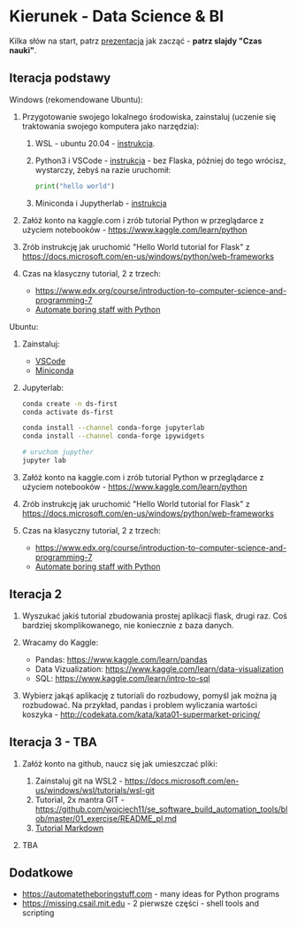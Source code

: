 # Kierunek - Data Science & BI

Kilka słów na start, patrz [prezentacja](https://github.com/wojciech11/how_to_start_your_it_career/blob/master/tester_pl.pdf) jak zacząć - **patrz slajdy "Czas nauki"**.

## Iteracja podstawy

Windows (rekomendowane Ubuntu):

1. Przygotowanie swojego lokalnego środowiska, zainstaluj (uczenie się traktowania swojego komputera jako narzędzia):

   1. WSL - ubuntu 20.04 - [instrukcja](https://docs.microsoft.com/en-us/windows/wsl/install).

   2. Python3 i VSCode - [instrukcja](https://docs.microsoft.com/en-us/windows/python/web-frameworks) - bez Flaska, później do tego wrócisz, wystarczy, żebyś na razie uruchomił:
      ```python
      print("hello world")
      ```

   3. Miniconda i Jupytherlab - [instrukcja](https://www.gerritjandebruin.nl/jupyter.html)

2. Załóż konto na kaggle.com i zrób tutorial Python w przeglądarce z użyciem notebooków - https://www.kaggle.com/learn/python

3. Zrób instrukcję jak uruchomić "Hello World tutorial for Flask" z https://docs.microsoft.com/en-us/windows/python/web-frameworks

4. Czas na klasyczny tutorial, 2 z trzech:

   - https://www.edx.org/course/introduction-to-computer-science-and-programming-7
   - [Automate boring staff with Python](https://automatetheboringstuff.com)

Ubuntu:

1. Zainstaluj:
   
    - [VSCode](https://code.visualstudio.com/)
    - [Miniconda](https://docs.conda.io/projects/conda/en/latest/user-guide/install/linux.html)

2. Jupyterlab:

   ```bash
   conda create -n ds-first
   conda activate ds-first

   conda install --channel conda-forge jupyterlab
   conda install --channel conda-forge ipywidgets
   ```

   ```bash
   # uruchom jupyther
   jupyter lab
   ```

3. Załóż konto na kaggle.com i zrób tutorial Python w przeglądarce z użyciem notebooków - https://www.kaggle.com/learn/python

3. Zrób instrukcję jak uruchomić "Hello World tutorial for Flask" z https://docs.microsoft.com/en-us/windows/python/web-frameworks

5. Czas na klasyczny tutorial, 2 z trzech:

   - https://www.edx.org/course/introduction-to-computer-science-and-programming-7
   - [Automate boring staff with Python](https://automatetheboringstuff.com)

## Iteracja 2

1. Wyszukać jakiś tutorial zbudowania prostej aplikacji flask, drugi raz. Coś bardziej skomplikowanego, nie koniecznie z baza danych.

2. Wracamy do Kaggle:

   - Pandas: https://www.kaggle.com/learn/pandas
   - Data Vizualization: https://www.kaggle.com/learn/data-visualization
   - SQL: https://www.kaggle.com/learn/intro-to-sql

3. Wybierz jakąś aplikację z tutoriali do rozbudowy, pomyśl jak można ją rozbudować. Na przykład, pandas i problem wyliczania wartości koszyka - http://codekata.com/kata/kata01-supermarket-pricing/

## Iteracja 3 - TBA

1. Załóż konto na github, naucz się jak umieszczać pliki:

   1. Zainstaluj git na WSL2 - https://docs.microsoft.com/en-us/windows/wsl/tutorials/wsl-git
   2. Tutorial, 2x mantra GIT - https://github.com/wojciech11/se_software_build_automation_tools/blob/master/01_exercise/README_pl.md
   3. [Tutorial Markdown](https://docs.github.com/en/get-started/writing-on-github/getting-started-with-writing-and-formatting-on-github/basic-writing-and-formatting-syntax)

2. TBA

## Dodatkowe

- https://automatetheboringstuff.com - many ideas for Python programs
- https://missing.csail.mit.edu - 2 pierwsze części - shell tools and scripting
